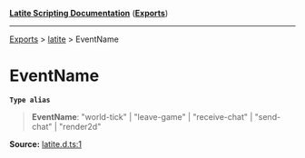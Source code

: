 [**Latite Scripting Documentation**](../../README.md) ([**Exports**](../../exports.md))

---

[Exports](../../exports.md) > [latite](../index.md) > EventName

# EventName

**`Type alias`**

> **EventName**: "world-tick" \| "leave-game" \| "receive-chat" \| "send-chat" \| "render2d"

**Source:** [latite.d.ts:1](https://github.com/LatiteScripting/latitescripting.github.io/blob/d4523bf/definitions/latite.d.ts#L1)
